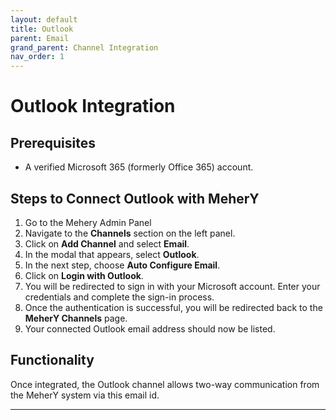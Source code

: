 ```yaml
---
layout: default  
title: Outlook
parent: Email
grand_parent: Channel Integration
nav_order: 1
---
```


# Outlook Integration

## Prerequisites
- A verified Microsoft 365 (formerly Office 365) account.

## Steps to Connect Outlook with MeherY

1. Go to the Mehery Admin Panel
2. Navigate to the **Channels** section on the left panel.
3. Click on **Add Channel** and select **Email**.
4. In the modal that appears, select **Outlook**.
5. In the next step, choose **Auto Configure Email**.
6. Click on **Login with Outlook**.
7. You will be redirected to sign in with your Microsoft account. Enter your credentials and complete the sign-in process.
8. Once the authentication is successful, you will be redirected back to the **MeherY Channels** page.
9. Your connected Outlook email address should now be listed.

## Functionality

Once integrated, the Outlook channel allows two-way communication from the MeherY system via this email id.

---

